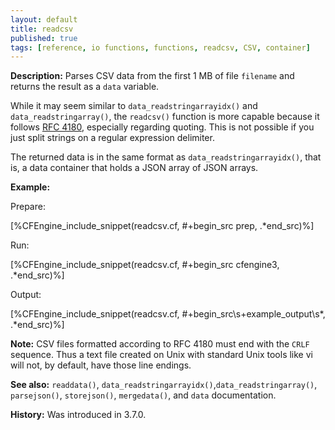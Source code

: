 ```yaml
---
layout: default
title: readcsv
published: true
tags: [reference, io functions, functions, readcsv, CSV, container]
---
```


<!--  %CFEngine_function_attributes(filename)% There was a problem with this macro -->

**Description:** Parses CSV data from the first 1 MB of
file `filename` and returns the result as a `data` variable.

While it may seem similar to `data_readstringarrayidx()` and
`data_readstringarray()`, the `readcsv()` function is more capable
because it follows [RFC 4180](http://www.ietf.org/rfc/rfc4180.txt),
especially regarding quoting. This is not possible if you just split
strings on a regular expression delimiter.

The returned data is in the same format as
`data_readstringarrayidx()`, that is, a data container that holds a
JSON array of JSON arrays.

<!--  %CFEngine_function_attributes(filename)% There was a problem with this macro -->

**Example:**

Prepare:

[%CFEngine_include_snippet(readcsv.cf, #\+begin_src prep, .*end_src)%]

Run:

[%CFEngine_include_snippet(readcsv.cf, #\+begin_src cfengine3, .*end_src)%]

Output:

[%CFEngine_include_snippet(readcsv.cf, #\+begin_src\s+example_output\s*, .*end_src)%]

**Note:** CSV files formatted according to RFC 4180 must end with the `CRLF`
sequence. Thus a text file created on Unix with standard Unix tools
like vi will not, by default, have those line endings.

**See also:** `readdata()`, `data_readstringarrayidx()`,`data_readstringarray()`, `parsejson()`, `storejson()`, `mergedata()`, and `data` documentation.

**History:** Was introduced in 3.7.0.
